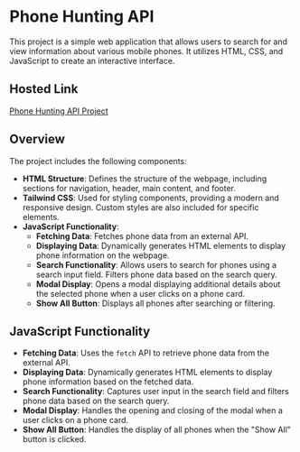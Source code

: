 # Phone Hunting API

This project is a simple web application that allows users to search for and view information about various mobile phones. It utilizes HTML, CSS, and JavaScript to create an interactive interface.

## Hosted Link

[Phone Hunting API Project]()

## Overview

The project includes the following components:

- **HTML Structure**: Defines the structure of the webpage, including sections for navigation, header, main content, and footer.
- **Tailwind CSS**: Used for styling components, providing a modern and responsive design. Custom styles are also included for specific elements.
- **JavaScript Functionality**:
  - **Fetching Data**: Fetches phone data from an external API.
  - **Displaying Data**: Dynamically generates HTML elements to display phone information on the webpage.
  - **Search Functionality**: Allows users to search for phones using a search input field. Filters phone data based on the search query.
  - **Modal Display**: Opens a modal displaying additional details about the selected phone when a user clicks on a phone card.
  - **Show All Button**: Displays all phones after searching or filtering.

## JavaScript Functionality

- **Fetching Data**: Uses the `fetch` API to retrieve phone data from the external API.
- **Displaying Data**: Dynamically generates HTML elements to display phone information based on the fetched data.
- **Search Functionality**: Captures user input in the search field and filters phone data based on the search query.
- **Modal Display**: Handles the opening and closing of the modal when a user clicks on a phone card.
- **Show All Button**: Handles the display of all phones when the "Show All" button is clicked.

